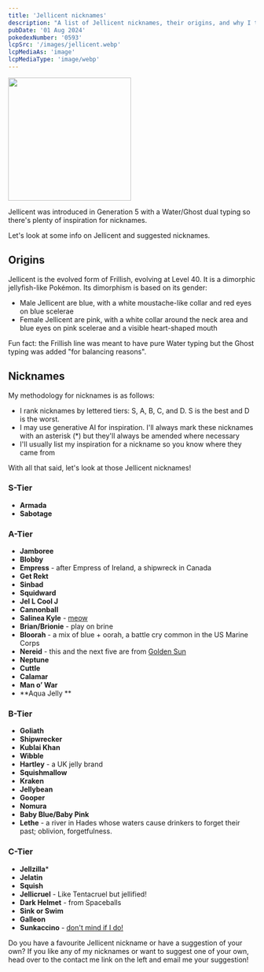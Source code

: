 ```yaml
---
title: 'Jellicent nicknames'
description: "A list of Jellicent nicknames, their origins, and why I think they're cool."
pubDate: '01 Aug 2024'
pokedexNumber: '0593'
lcpSrc: '/images/jellicent.webp'
lcpMediaAs: 'image'
lcpMediaType: 'image/webp'
---
```


<div class="img-center">
	<picture>
		<source srcset="/images/jellicent.webp" type="image/webp">
		<img src="/images/jellicent.jpg" width="250px" height="250px" alt="">
	</picture>
</div>

Jellicent was introduced in Generation 5 with a Water/Ghost dual typing so there's plenty of inspiration for nicknames.

Let's look at some info on Jellicent and suggested nicknames.

## Origins

Jellicent is the evolved form of Frillish, evolving at Level 40. It is a dimorphic jellyfish-like Pokémon. Its dimorphism is based on its gender:

* Male Jellicent are blue, with a white moustache-like collar and red eyes on blue scelerae
* Female Jellicent are pink, with a white collar around the neck area and blue eyes on pink scelerae and a visible heart-shaped mouth

Fun fact: the Frillish line was meant to have pure Water typing but the Ghost typing was added "for balancing reasons".

## Nicknames

My methodology for nicknames is as follows:

* I rank nicknames by lettered tiers: S, A, B, C, and D. S is the best and D is the worst.
* I may use generative AI for inspiration. I'll always mark these nicknames with an asterisk (\*) but they'll always be amended where necessary
* I'll usually list my inspiration for a nickname so you know where they came from

With all that said, let's look at those Jellicent nicknames!

### S-Tier

* **Armada**
* **Sabotage**

### A-Tier

* **Jamboree**
* **Blobby**
* **Empress** - after Empress of Ireland, a shipwreck in Canada
* **Get Rekt**
* **Sinbad**
* **Squidward**
* **Jel L Cool J**
* **Cannonball**
* **Salinea Kyle** - [meow](https://www.youtube.com/watch?v=JtSpNyy_8VQ)
* **Brian/Brionie** - play on brine
* **Bloorah** - a mix of blue + oorah, a battle cry common in the US Marine Corps
* **Nereid** - this and the next five are from [Golden Sun](/nicknames/themes/golden-sun/)
* **Neptune**
* **Cuttle**
* **Calamar**
* **Man o’ War**
* **Aqua Jelly **

### B-Tier

* **Goliath**
* **Shipwrecker**
* **Kublai Khan**
* **Wibble**
* **Hartley** - a UK jelly brand
* **Squishmallow**
* **Kraken**
* **Jellybean**
* **Gooper**
* **Nomura**
* **Baby Blue/Baby Pink**
* **Lethe** - a river in Hades whose waters cause drinkers to forget their past; oblivion, forgetfulness.

### C-Tier

* **Jellzilla**\*
* **Jelatin**
* **Squish**
* **Jellicruel** - Like Tentacruel but jellified!
* **Dark Helmet** - from Spaceballs
* **Sink or Swim**
* **Galleon**
* **Sunkaccino** - [don't mind if I do!](https://www.youtube.com/watch?v=AeLuQQH1OHA)

Do you have a favourite Jellicent nickname or have a suggestion of your own? If you like any of my nicknames or want to suggest one of your own, head over to the contact me link on the left and email me your suggestion!